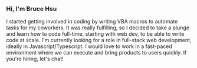 ### Hi, I'm Bruce Hsu

I started getting involved in coding by writing VBA macros to automate tasks for my coworkers. It was really fulfilling, so I decided to take a plunge and learn how to code full-time, starting with web dev, to be able to write code at scale. I'm currently looking for a role in full-stack web development, ideally in Javascript/Typescript. I would love to work in a fast-paced environment where we can execute and bring products to users quickly. If you're hiring, let's chat! 
